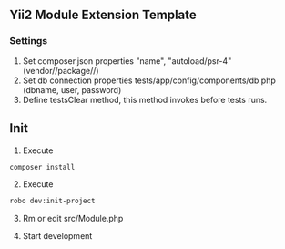 ## Yii2 Module Extension Template

### Settings

1. Set composer.json properties "name", "autoload/psr-4" (vendor//package//)
2. Set db connection properties tests/app/config/components/db.php (dbname, user, password)
3. Define testsClear method, this method invokes before tests runs.

##  Init

1. Execute

```bash
composer install
```

2. Execute

```bash
robo dev:init-project 
```

3. Rm or edit src/Module.php

4. Start development